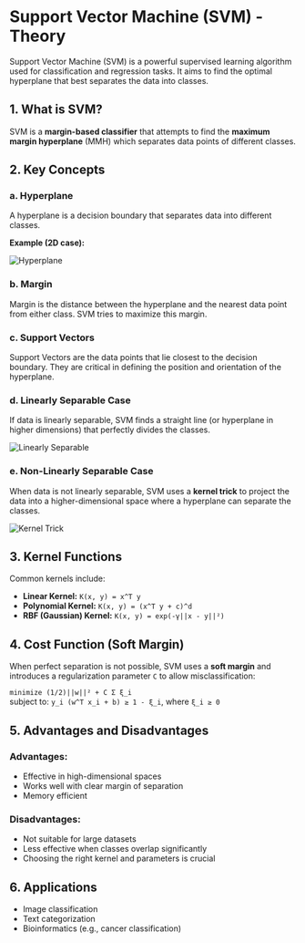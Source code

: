 
# Support Vector Machine (SVM) - Theory

Support Vector Machine (SVM) is a powerful supervised learning algorithm used for classification and regression tasks. It aims to find the optimal hyperplane that best separates the data into classes.

## 1. What is SVM?

SVM is a **margin-based classifier** that attempts to find the **maximum margin hyperplane** (MMH) which separates data points of different classes.

## 2. Key Concepts

### a. Hyperplane

A hyperplane is a decision boundary that separates data into different classes.

**Example (2D case):**

![Hyperplane](https://upload.wikimedia.org/wikipedia/commons/7/72/SVM_margin.png)

### b. Margin

Margin is the distance between the hyperplane and the nearest data point from either class. SVM tries to maximize this margin.

### c. Support Vectors

Support Vectors are the data points that lie closest to the decision boundary. They are critical in defining the position and orientation of the hyperplane.

### d. Linearly Separable Case

If data is linearly separable, SVM finds a straight line (or hyperplane in higher dimensions) that perfectly divides the classes.

![Linearly Separable](https://upload.wikimedia.org/wikipedia/commons/2/2a/SVM_Concept.png)

### e. Non-Linearly Separable Case

When data is not linearly separable, SVM uses a **kernel trick** to project the data into a higher-dimensional space where a hyperplane can separate the classes.

![Kernel Trick](https://upload.wikimedia.org/wikipedia/commons/8/88/SVM_Kernel_Example.svg)

## 3. Kernel Functions

Common kernels include:

- **Linear Kernel:** `K(x, y) = x^T y`
- **Polynomial Kernel:** `K(x, y) = (x^T y + c)^d`
- **RBF (Gaussian) Kernel:** `K(x, y) = exp(-γ||x - y||²)`

## 4. Cost Function (Soft Margin)

When perfect separation is not possible, SVM uses a **soft margin** and introduces a regularization parameter `C` to allow misclassification:

`minimize (1/2)||w||² + C Σ ξ_i`  
subject to: `y_i (w^T x_i + b) ≥ 1 - ξ_i`, where `ξ_i ≥ 0`

## 5. Advantages and Disadvantages

### Advantages:
- Effective in high-dimensional spaces
- Works well with clear margin of separation
- Memory efficient

### Disadvantages:
- Not suitable for large datasets
- Less effective when classes overlap significantly
- Choosing the right kernel and parameters is crucial

## 6. Applications

- Image classification
- Text categorization
- Bioinformatics (e.g., cancer classification)

